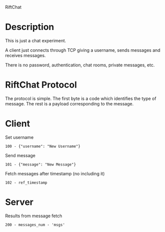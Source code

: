 RiftChat

# Description

This is just a chat experiment.

A client just connects through TCP giving a username, sends messages and
receives messages.

There is no password, authentication, chat rooms, private messages, etc.

# RiftChat Protocol

The protocol is simple. The first byte is a code which identifies the type of
message. The rest is a payload corresponding to the message.

# Client

Set username

    100 - {"username": "New Username"}

Send message

    101 - {"message": "New Message"}

Fetch messages after timestamp (no including it)

    102 - ref_timestamp

# Server

Results from message fetch

    200 - messages_num - 'msgs'
